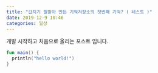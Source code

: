 ```yaml
---
title: "갑지기 필받아 만든 기억저장소의 첫번째 기억? ( 테스트 )"
date: 2019-12-9 10:46
categories: 일상
---
```


개발 시작하고 처음으로 올리는 포스트 입니다.

```kotlin
fun main() {
  println("hello world!")
}
```
